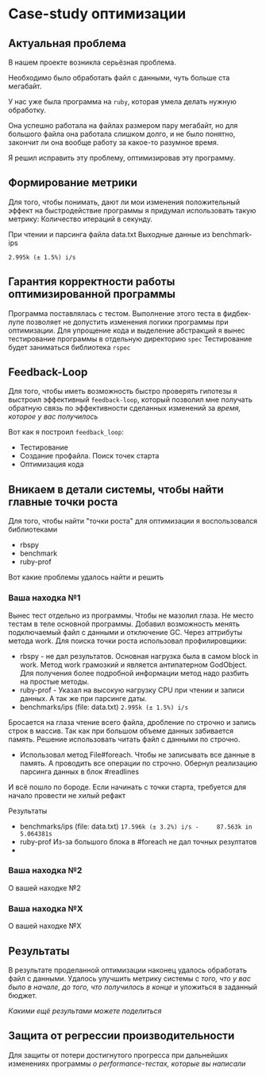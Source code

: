 # Case-study оптимизации

## Актуальная проблема
В нашем проекте возникла серьёзная проблема.

Необходимо было обработать файл с данными, чуть больше ста мегабайт.

У нас уже была программа на `ruby`, которая умела делать нужную обработку.

Она успешно работала на файлах размером пару мегабайт, но для большого файла она работала слишком долго, и не было понятно, закончит ли она вообще работу за какое-то разумное время.

Я решил исправить эту проблему, оптимизировав эту программу.

## Формирование метрики
Для того, чтобы понимать, дают ли мои изменения положительный эффект на быстродействие программы я придумал использовать такую метрику: Количество итераций в секунду. 

При чтении и парсинга файла data.txt Выходные данные из benchmark-ips

`2.995k (± 1.5%) i/s` 

## Гарантия корректности работы оптимизированной программы
Программа поставлялась с тестом. 
Выполнение этого теста в фидбек-лупе позволяет не допустить изменения логики программы при оптимизации.
Для упрощение кода и выделение абстракций я вынес тестирование программы в отдельную директорию `spec`
Тестирование будет заниматься библиотека `rspec`
## Feedback-Loop
Для того, чтобы иметь возможность быстро проверять гипотезы я выстроил эффективный `feedback-loop`, который позволил мне получать обратную связь по эффективности сделанных изменений за *время, которое у вас получилось*

Вот как я построил `feedback_loop`: 

* Тестирование
* Создание профайла. Поиск точек старта
* Оптимизация кода

## Вникаем в детали системы, чтобы найти главные точки роста
Для того, чтобы найти "точки роста" для оптимизации я воспользовался библиотеками

- rbspy
- benchmark
- ruby-prof

Вот какие проблемы удалось найти и решить

### Ваша находка №1
Вынес тест отдельно из программы. Чтобы не мазолил глаза. Не место тестам в теле основной программы.
Добавил возможность менять подключаемый файл с данными и отключение GC. Через аттрибуты метода work.
Для поиска точки роста использовал профилировщики:
* rbspy - не дал результатов. Основная нагрузка была в самом block in work. Метод work грамозкий и является антипатерном GodObject. 
Для получения более подробной информации метод надо разбить на простые методы. 
* ruby-prof - Указал на высокую нагрузку CPU при чтении и записи данных. А так же при парсинге даты.
* benchmarks/ips (file: data.txt)
`2.995k (± 1.5%) i/s`

Бросается на глаза чтение всего файла, дробление по строчно и запись строк в массив. 
Так как при большом объеме данных забивается память. Решение использовать читать файл с данными по строчно.

* Использовал метод File#foreach. Чтобы не записывать все данные в память. А проводить все операции по строчно.
Обернул реализацию парсинга данных в блок #readlines

И всё пошло по бороде. Если начинать с точки старта, требуется для начало провести не хилый рефакт

Результаты
* benchmarks/ips (file: data.txt)
`17.596k (± 3.2%) i/s -     87.563k in   5.064381s `
* ruby-prof Из-за большого блока в #foreach не дал точных резултатов
* 

### Ваша находка №2
О вашей находке №2

### Ваша находка №X
О вашей находке №X

## Результаты
В результате проделанной оптимизации наконец удалось обработать файл с данными.
Удалось улучшить метрику системы с *того, что у вас было в начале, до того, что получилось в конце* и уложиться в заданный бюджет.

*Какими ещё результами можете поделиться*

## Защита от регрессии производительности
Для защиты от потери достигнутого прогресса при дальнейших изменениях программы *о performance-тестах, которые вы написали*
